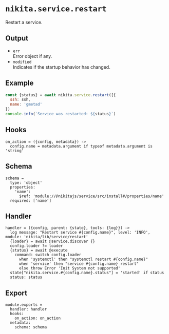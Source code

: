 
# `nikita.service.restart`

Restart a service.

## Output

* `err`   
  Error object if any.   
* `modified`   
  Indicates if the startup behavior has changed.   

## Example

```js
const {status} = await nikita.service.restart([{
  ssh: ssh,
  name: 'gmetad'
})
console.info(`Service was restarted: ${status}`)
```

## Hooks

    on_action = ({config, metadata}) ->
      config.name = metadata.argument if typeof metadata.argument is 'string'

## Schema

    schema =
      type: 'object'
      properties:
        'name':
          $ref: 'module://@nikitajs/service/src/install#/properties/name'
      required: ['name']

## Handler

    handler = ({config, parent: {state}, tools: {log}}) ->
      log message: "Restart service #{config.name}", level: 'INFO', module: 'nikita/lib/service/restart'
      {loader} = await @service.discover {}
      config.loader ?= loader
      {status} = await @execute
        command: switch config.loader
          when 'systemctl' then "systemctl restart #{config.name}"
          when 'service' then "service #{config.name} restart"
          else throw Error 'Init System not supported'
      state["nikita.service.#{config.name}.status"] = 'started' if status
      status: status

## Export

    module.exports =
      handler: handler
      hooks:
        on_action: on_action
      metadata:
        schema: schema
